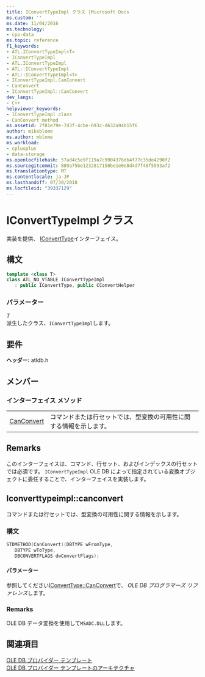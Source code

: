 ```yaml
---
title: IConvertTypeImpl クラス |Microsoft Docs
ms.custom: ''
ms.date: 11/04/2016
ms.technology:
- cpp-data
ms.topic: reference
f1_keywords:
- ATL.IConvertTypeImpl<T>
- IConvertTypeImpl
- ATL.IConvertTypeImpl
- ATL::IConvertTypeImpl
- ATL::IConvertTypeImpl<T>
- IConvertTypeImpl.CanConvert
- CanConvert
- IConvertTypeImpl::CanConvert
dev_langs:
- C++
helpviewer_keywords:
- IConvertTypeImpl class
- CanConvert method
ms.assetid: 7f81e79e-7d3f-4cbe-b93c-d632a94b15f6
author: mikeblome
ms.author: mblome
ms.workload:
- cplusplus
- data-storage
ms.openlocfilehash: 57ad4c5e9f119a7c9904376db4f77c35de4290f2
ms.sourcegitcommit: 889a75be1232817150be1e0e8d4d7f48f5993af2
ms.translationtype: MT
ms.contentlocale: ja-JP
ms.lasthandoff: 07/30/2018
ms.locfileid: "39337129"
---
```

# <a name="iconverttypeimpl-class"></a>IConvertTypeImpl クラス
実装を提供、 [IConvertType](https://msdn.microsoft.com/library/ms715926.aspx)インターフェイス。  
  
## <a name="syntax"></a>構文

```cpp
template <class T>  
class ATL_NO_VTABLE IConvertTypeImpl   
   : public IConvertType, public CConvertHelper  
```  
  
### <a name="parameters"></a>パラメーター  
 *T*  
 派生したクラス、`IConvertTypeImpl`します。  

## <a name="requirements"></a>要件  
 **ヘッダー:** atldb.h  
  
## <a name="members"></a>メンバー  
  
### <a name="interface-methods"></a>インターフェイス メソッド  
  
|||  
|-|-|  
|[CanConvert](#canconvert)|コマンドまたは行セットでは、型変換の可用性に関する情報を示します。|  
  
## <a name="remarks"></a>Remarks  
 このインターフェイスは、コマンド、行セット、およびインデックスの行セットでは必須です。 `IConvertTypeImpl` OLE DB によって指定されている変換オブジェクトに委任することで、インターフェイスを実装します。  

## <a name="canconvert"></a> Iconverttypeimpl::canconvert
コマンドまたは行セットでは、型変換の可用性に関する情報を示します。  
  
### <a name="syntax"></a>構文  
  
```cpp
STDMETHOD(CanConvert)(DBTYPE wFromType,   
   DBTYPE wToType,   
   DBCONVERTFLAGS dwConvertFlags);  
```  
  
#### <a name="parameters"></a>パラメーター  
 参照してください[IConvertType::CanConvert](https://msdn.microsoft.com/library/ms711224.aspx)で、 *OLE DB プログラマーズ リファレンス*します。  
  
### <a name="remarks"></a>Remarks  
 OLE DB データ変換を使用して`MSADC.DLL`します。  
  
## <a name="see-also"></a>関連項目  
 [OLE DB プロバイダー テンプレート](../../data/oledb/ole-db-provider-templates-cpp.md)   
 [OLE DB プロバイダー テンプレートのアーキテクチャ](../../data/oledb/ole-db-provider-template-architecture.md)